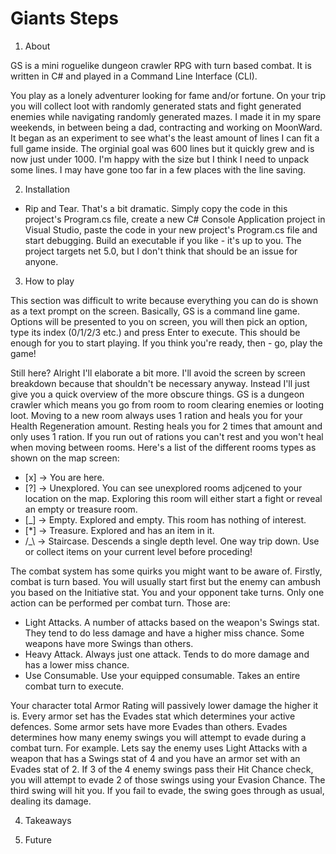 # Giants Steps

1. About

GS is a mini roguelike dungeon crawler RPG with turn based combat. It is written in C# and played 
in a Command Line Interface (CLI).

You play as a lonely adventurer looking for fame and/or fortune. On your trip you will collect loot
with randomly generated stats and fight generated enemies while navigating randomly generated mazes. 
I made it in my spare weekends, in between being a dad, contracting and working on MoonWard.
It began as an experiment to see what's the least amount of lines I can fit a full game inside.
The orginial goal was 600 lines but it quickly grew and is now just under 1000.
I'm happy with the size but I think I need to unpack some lines.
I may have gone too far in a few places with the line saving.

2. Installation

- Rip and Tear. That's a bit dramatic. Simply copy the code in this project's Program.cs file, create a new 
C# Console Application project in Visual Studio, paste the code in your new project's Program.cs file
and start debugging. Build an executable if you like - it's up to you. The project targets net 5.0,
but I don't think that should be an issue for anyone.

3. How to play

This section was difficult to write because everything you can do is shown as a text prompt on 
the screen. Basically, GS is a command line game. Options will be presented to you on screen, you 
will then pick an option, type its index (0/1/2/3 etc.) and press Enter to execute. This should be 
enough for you to start playing. If you think you're ready, then - go, play the game!

Still here? Alright I'll elaborate a bit more.
I'll avoid the screen by screen breakdown because that shouldn't be necessary anyway. Instead I'll 
just give you a quick overview of the more obscure things. GS is a dungeon crawler which means you 
go from room to room clearing enemies or looting loot. Moving to a new room always uses 1 ration and heals
you for your Health Regeneration amount. Resting heals you for 2 times that amount and only uses 1 ration.
If you run out of rations you can't rest and you won't heal when moving between rooms. Here's a list of 
the different rooms types as shown on the map screen:

- <div>[x] -> You are here.</div>
- \[?] -> Unexplored. You can see unexplored rooms adjcened to your location on the map. Exploring this
room will either start a fight or reveal an empty or treasure room.
- \[_] -> Empty. Explored and empty. This room has nothing of interest.
- \[*] -> Treasure. Explored and has an item in it.
- /_\\ -> Staircase. Descends a single depth level. One way trip down. Use or collect items on your
current level before proceding!

The combat system has some quirks you might want to be aware of. Firstly, combat is turn based. You will
usually start first but the enemy can ambush you based on the Initiative stat. You and your opponent take
turns. Only one action can be performed per combat turn. Those are:

- Light Attacks. A number of attacks based on the weapon's Swings stat. They tend to do less damage and 
have a higher miss chance. Some weapons have more Swings than others.
- Heavy Attack. Always just one attack. Tends to do more damage and has a lower miss chance.
- Use Consumable. Use your equipped consumable. Takes an entire combat turn to execute.

Your character total Armor Rating will passively lower damage the higher it is. Every armor set has the 
Evades stat which determines your active defences. Some armor sets have more Evades than others. Evades
determines how many enemy swings you will attempt to evade during a combat turn. 
For example. Lets say the enemy uses Light Attacks with a weapon that has a Swings stat of 4 and you
have an armor set with an Evades stat of 2. If 3 of the 4 enemy swings pass their Hit Chance check, you 
will attempt to evade 2 of those swings using your Evasion Chance. The third swing will hit you. If 
you fail to evade, the swing goes through as usual, dealing its damage.

4. Takeaways

5. Future



